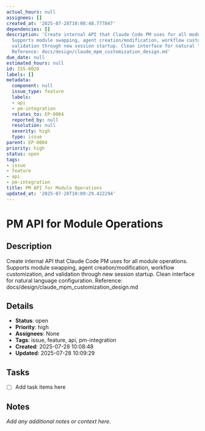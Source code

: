 ```yaml
---
actual_hours: null
assignees: []
created_at: '2025-07-28T10:08:48.777847'
dependencies: []
description: 'Create internal API that Claude Code PM uses for all module operations.
  Supports module swapping, agent creation/modification, workflow customization, and
  validation through new session startup. Clean interface for natural language configuration.
  Reference: docs/design/claude_mpm_customization_design.md'
due_date: null
estimated_hours: null
id: ISS-0028
labels: []
metadata:
  component: null
  issue_type: feature
  labels:
  - api
  - pm-integration
  relates_to: EP-0004
  reported_by: null
  resolution: null
  severity: high
  type: issue
parent: EP-0004
priority: high
status: open
tags:
- issue
- feature
- api
- pm-integration
title: PM API for Module Operations
updated_at: '2025-07-28T10:09:29.422294'
---
```


# PM API for Module Operations

## Description
Create internal API that Claude Code PM uses for all module operations. Supports module swapping, agent creation/modification, workflow customization, and validation through new session startup. Clean interface for natural language configuration. Reference: docs/design/claude_mpm_customization_design.md

## Details
- **Status**: open
- **Priority**: high
- **Assignees**: None
- **Tags**: issue, feature, api, pm-integration
- **Created**: 2025-07-28 10:08:48
- **Updated**: 2025-07-28 10:09:29

## Tasks
- [ ] Add task items here

## Notes
_Add any additional notes or context here._
